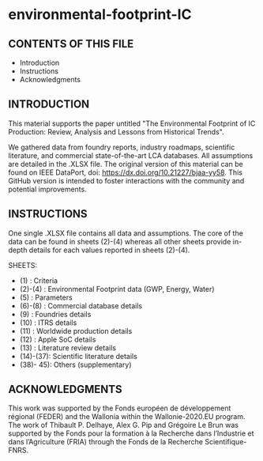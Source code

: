 # environmental-footprint-IC

CONTENTS OF THIS FILE
---------------------

 * Introduction
 * Instructions
 * Acknowledgments

INTRODUCTION 
---------------------

This material supports the paper untitled "The Environmental Footprint of IC Production: Review, Analysis and Lessons from Historical Trends".

We gathered data from foundry reports, industry roadmaps, scientific literature, and commercial state-of-the-art LCA databases. All assumptions are detailed in the .XLSX file.
The original version of this material can be found on IEEE DataPort, doi: https://dx.doi.org/10.21227/bjaa-yy58.
This GitHub version is intended to foster interactions with the community and potential improvements.

INSTRUCTIONS 
---------------------

One single .XLSX file contains all data and assumptions. 
The core of the data can be found in sheets (2)-(4) whereas all other sheets provide in-depth details for each values reported in sheets (2)-(4). 

SHEETS:

- (1)      : Criteria
- (2)-(4)  : Environmental Footprint data (GWP, Energy, Water)
- (5)      : Parameters
- (6)-(8)  : Commercial database details
- (9)      : Foundries details
- (10)     : ITRS details
- (11)     : Worldwide production details
- (12)     : Apple SoC details
- (13)     : Literature review details
- (14)-(37): Scientific literature details
- (38)- 45): Others (supplementary)

ACKNOWLEDGMENTS 
---------------------

This work was supported by the Fonds européen de développement régional (FEDER) and the Wallonia within the Wallonie-2020.EU program. 
The work of Thibault P. Delhaye, Alex G. Pip and Grégoire Le Brun was supported by the Fonds pour la formation à la Recherche dans l’Industrie et dans l’Agriculture (FRIA) through the Fonds de la Recherche Scientifique-FNRS.
